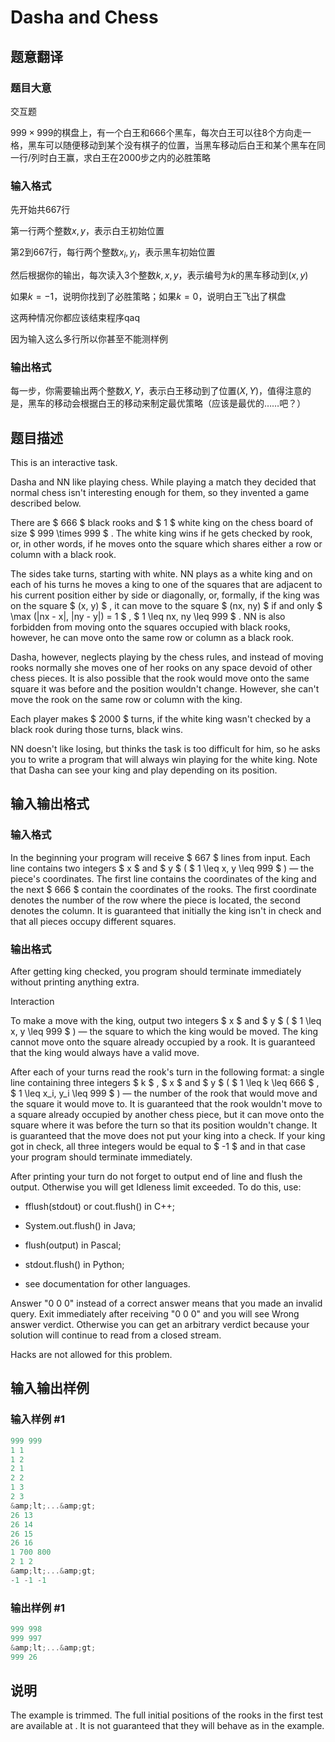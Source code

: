# Dasha and Chess

## 题意翻译

### 题目大意

交互题

$999 \times 999$的棋盘上，有一个白王和$666$个黑车，每次白王可以往$8$个方向走一格，黑车可以随便移动到某个没有棋子的位置，当黑车移动后白王和某个黑车在同一行/列时白王赢，求白王在$2000$步之内的必胜策略

### 输入格式

先开始共$667$行

第一行两个整数$x,y$，表示白王初始位置

第$2$到$667$行，每行两个整数$x_i,y_i$，表示黑车初始位置

然后根据你的输出，每次读入$3$个整数$k,x,y$，表示编号为$k$的黑车移动到$(x,y)$

如果$k=-1$，说明你找到了必胜策略；如果$k=0$，说明白王飞出了棋盘

这两种情况你都应该结束程序qaq

因为输入这么多行所以你甚至不能测样例

### 输出格式

每一步，你需要输出两个整数$X,Y$，表示白王移动到了位置$(X,Y)$，值得注意的是，黑车的移动会根据白王的移动来制定最优策略（应该是最优的……吧？）

## 题目描述

This is an interactive task.

Dasha and NN like playing chess. While playing a match they decided that normal chess isn't interesting enough for them, so they invented a game described below.

There are $ 666 $ black rooks and $ 1 $ white king on the chess board of size $ 999 \times 999 $ . The white king wins if he gets checked by rook, or, in other words, if he moves onto the square which shares either a row or column with a black rook.

The sides take turns, starting with white. NN plays as a white king and on each of his turns he moves a king to one of the squares that are adjacent to his current position either by side or diagonally, or, formally, if the king was on the square $ (x, y) $ , it can move to the square $ (nx, ny) $ if and only $ \max (|nx - x|, |ny - y|) = 1 $ , $ 1 \leq nx, ny \leq 999 $ . NN is also forbidden from moving onto the squares occupied with black rooks, however, he can move onto the same row or column as a black rook.

Dasha, however, neglects playing by the chess rules, and instead of moving rooks normally she moves one of her rooks on any space devoid of other chess pieces. It is also possible that the rook would move onto the same square it was before and the position wouldn't change. However, she can't move the rook on the same row or column with the king.

Each player makes $ 2000 $ turns, if the white king wasn't checked by a black rook during those turns, black wins.

NN doesn't like losing, but thinks the task is too difficult for him, so he asks you to write a program that will always win playing for the white king. Note that Dasha can see your king and play depending on its position.

## 输入输出格式

### 输入格式

In the beginning your program will receive $ 667 $ lines from input. Each line contains two integers $ x $ and $ y $ ( $ 1 \leq x, y \leq 999 $ ) — the piece's coordinates. The first line contains the coordinates of the king and the next $ 666 $ contain the coordinates of the rooks. The first coordinate denotes the number of the row where the piece is located, the second denotes the column. It is guaranteed that initially the king isn't in check and that all pieces occupy different squares.

### 输出格式

After getting king checked, you program should terminate immediately without printing anything extra.

Interaction

To make a move with the king, output two integers $ x $ and $ y $ ( $ 1 \leq x, y \leq 999 $ ) — the square to which the king would be moved. The king cannot move onto the square already occupied by a rook. It is guaranteed that the king would always have a valid move.

After each of your turns read the rook's turn in the following format: a single line containing three integers $ k $ , $ x $ and $ y $ ( $ 1 \leq k \leq 666 $ , $ 1 \leq x_i, y_i \leq 999 $ ) — the number of the rook that would move and the square it would move to. It is guaranteed that the rook wouldn't move to a square already occupied by another chess piece, but it can move onto the square where it was before the turn so that its position wouldn't change. It is guaranteed that the move does not put your king into a check. If your king got in check, all three integers would be equal to $ -1 $ and in that case your program should terminate immediately.

After printing your turn do not forget to output end of line and flush the output. Otherwise you will get Idleness limit exceeded. To do this, use:

- fflush(stdout) or cout.flush() in C++;

- System.out.flush() in Java;

- flush(output) in Pascal;

- stdout.flush() in Python;

- see documentation for other languages.

Answer "0 0 0" instead of a correct answer means that you made an invalid query. Exit immediately after receiving "0 0 0" and you will see Wrong answer verdict. Otherwise you can get an arbitrary verdict because your solution will continue to read from a closed stream.

Hacks are not allowed for this problem.

## 输入输出样例

### 输入样例 #1

```cpp
999 999
1 1
1 2
2 1
2 2
1 3
2 3
&amp;lt;...&amp;gt;
26 13
26 14
26 15
26 16
1 700 800
2 1 2
&amp;lt;...&amp;gt;
-1 -1 -1

```
### 输出样例 #1

```cpp
999 998
999 997
&amp;lt;...&amp;gt;
999 26

```
## 说明

The example is trimmed. The full initial positions of the rooks in the first test are available at . It is not guaranteed that they will behave as in the example.

